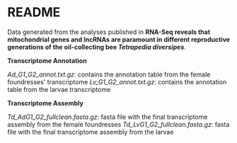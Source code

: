 # README

Data generated from the analyses published in **RNA-Seq reveals that mitochondrial genes and lncRNAs are paramount in different reproductive generations of the oil-collecting bee *Tetrapedia diversipes***.

**Transcriptome Annotation**

*Ad_G1_G2_annot.txt.gz*: contains the annotation table from the female foundresses' transcriptome
*Lv_G1_G2_annot.txt.gz*: contains the annotation table from the larvae transcriptome


**Transcriptome Assembly**

*Td_AdG1_G2_fullclean.fasta.gz*: fasta file with the final transcriptome assembly from the female foundresses
*Td_LvG1_G2_fullclean.fasta.gz*: fasta file with the final transcriptome assembly from the larvae
